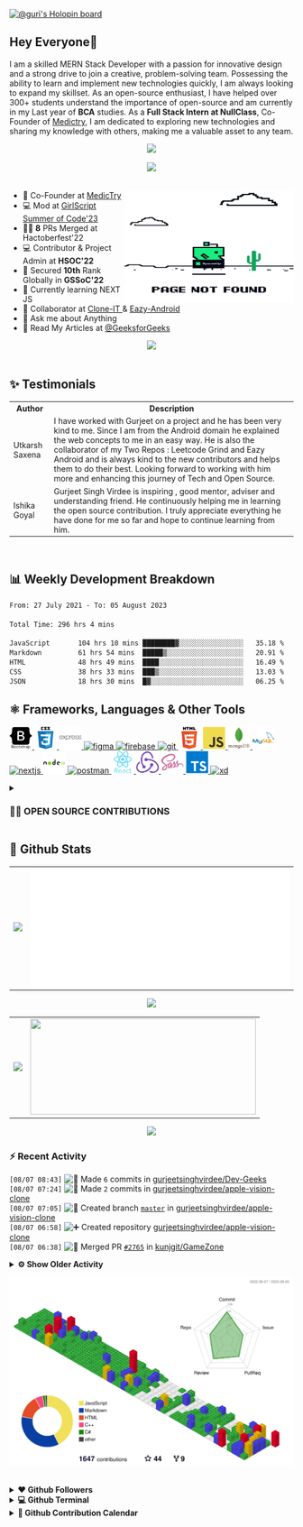 [![@guri's Holopin board](https://holopin.io/api/user/board?user=guri)](https://holopin.io/@guri)

<!----------------------------------------------------------------ABOUT ME ----------------------------------------------------->

## Hey Everyone👋

I am a skilled MERN Stack Developer with a passion for innovative design and a strong drive to join a creative, problem-solving team. Possessing the ability to learn and implement new technologies quickly, I am always looking to expand my skillset. As an open-source enthusiast, I have helped over 300+ students understand the importance of open-source and am currently in my Last year of **BCA** studies. 
As a **Full Stack Intern at NullClass**, Co-Founder of [Medictry](https://www.linkedin.com/company/89489745), I am dedicated to exploring new technologies and sharing my knowledge with others, making me a valuable asset to any team.

<p align="center">
    <a href = "mailto: gurjeetsinghvirdee@gmail.com" target="_blank"><img src="https://img.shields.io/badge/gurjeetsinghvirdee@gmail.com-D74E43?style=for-the-badge&logo=gmail&logoColor=white"></a>
 </p>
 
<div align="center">
    <img src="https://api.visitorbadge.io/api/visitors?path=https%3A%2F%2Fgithub.com%2Fgurjeetsinghvirdee%2Fgurjeetsinghvirdee&label=VISITORS&labelColor=%23d9e3f0&countColor=%232ccce4"  width="150" />
</div>

<img src="https://www.animatedimages.org/data/media/562/animated-line-image-0111.gif" width="1000" height="2" />

<div>

<img align="right" height="200" width="300" src="https://raw.githubusercontent.com/gurjeetsinghvirdee/gurjeetsinghvirdee/main/giphy.webp" />
       <ul align="left">
            <li> 🏢 Co-Founder at <a href="https://www.linkedin.com/company/medictry/">MedicTry</a>
            <li> 💻 Mod at <a href="https://gssoc.girlscript.tech/"> GirlScript Summer of Code'23 </a></li>
            <li> 🧑‍💻 <strong>8</strong> PRs Merged at Hactoberfest'22 </li>
            <li> 💻 Contributor & Project Admin at <strong>HSOC'22</strong> </li>
            <li> 🎉 Secured <strong>10th</strong> Rank Globally in <strong>GSSoC'22</strong> </li>
            <li> 🏫 Currently learning NEXT JS </li>
            <li> 🤝 Collaborator at <a href="https://github.com/Rayman-Sodhi/Clone-IT"> Clone-IT </a> & <a href="https://github.com/utkarsh006/Eazy-Android"> Eazy-Android </a>
            </li>
            <li> 💬 Ask me about Anything </li>
            <li> 📕 Read My Articles at 
                <a href="https://auth.geeksforgeeks.org/user/gurjeetsinghvirdee/articles" target="_blank">@GeeksforGeeks</a>
            </li>
       </ul>  
</div>

<!--------------------------- Lanyard Profile--------------------------------->

<div align="center">        
    <a href="https://discord.com/users/916597112882495510"><img src="https://lanyard.cnrad.dev/api/916597112882495510" /></a>
</div>

<img src="https://www.animatedimages.org/data/media/562/animated-line-image-0111.gif" width="1000" height="2" />        
<!------------------------------------------TESTIMONIALS----------------------------------------------->
        
## ✨ Testimonials
        
<table>
  <tr>
    <th>Author</th>
    <th>Description</th>
  </tr>
  <tr>
    <td>Utkarsh Saxena</td>
    <td>I have worked with Gurjeet on a project and he has been very kind to me. Since I am from the Android domain he explained the web concepts to me in an easy way. He is also the collaborator of my Two Repos : Leetcode Grind and Eazy Android and is always kind to the new contributors and helps them to do their best. Looking forward to working with him more and enhancing this journey of Tech and Open Source.</td>
  </tr>
  <tr>
      <td>Ishika Goyal</td>
      <td>Gurjeet Singh Virdee is inspiring , good mentor, adviser and understanding friend. He continuously helping me in learning the open source contribution. I     truly appreciate everything he have done for me so far and hope to continue learning from him.</td>
  </tr>
</table>

<img src="https://www.animatedimages.org/data/media/562/animated-line-image-0111.gif" width="1000" height="2" />

<!-------------------------------------------------WAKA TIME---------------------------------------------------->

## 📊 Weekly Development Breakdown
  
<!--START_SECTION:waka-->

```txt
From: 27 July 2021 - To: 05 August 2023

Total Time: 296 hrs 4 mins

JavaScript       104 hrs 10 mins ████████▓░░░░░░░░░░░░░░░░   35.18 %
Markdown         61 hrs 54 mins  █████▒░░░░░░░░░░░░░░░░░░░   20.91 %
HTML             48 hrs 49 mins  ████░░░░░░░░░░░░░░░░░░░░░   16.49 %
CSS              38 hrs 33 mins  ███▒░░░░░░░░░░░░░░░░░░░░░   13.03 %
JSON             18 hrs 30 mins  █▓░░░░░░░░░░░░░░░░░░░░░░░   06.25 %
```

<!--END_SECTION:waka--> 

<!---------------------------------Frameworks, Languages & Other Tools ------------------------------------->        
        
## ⚛️ Frameworks, Languages & Other Tools        
 
<p align="left"> 
    <a href="https://getbootstrap.com" target="_blank" rel="noreferrer"> <img src="https://raw.githubusercontent.com/devicons/devicon/master/icons/bootstrap/bootstrap-plain-wordmark.svg" alt="bootstrap" width="40" height="40"/> 
    </a> 
    <a href="https://www.w3schools.com/css/" target="_blank" rel="noreferrer"> <img src="https://raw.githubusercontent.com/devicons/devicon/master/icons/css3/css3-original-wordmark.svg" alt="css3" width="40" height="40"/> 
    </a> 
    <a href="https://expressjs.com" target="_blank" rel="noreferrer"> <img src="https://raw.githubusercontent.com/devicons/devicon/master/icons/express/express-original-wordmark.svg" alt="express" width="40" height="40"/> 
    </a> 
    <a href="https://www.figma.com/" target="_blank" rel="noreferrer"> <img src="https://www.vectorlogo.zone/logos/figma/figma-icon.svg" alt="figma" width="40" height="40"/> 
    </a> <a href="https://firebase.google.com/" target="_blank" rel="noreferrer"> <img src="https://www.vectorlogo.zone/logos/firebase/firebase-icon.svg" alt="firebase" width="40" height="40"/> 
    </a> 
    <a href="https://git-scm.com/" target="_blank" rel="noreferrer"> <img src="https://www.vectorlogo.zone/logos/git-scm/git-scm-icon.svg" alt="git" width="40" height="40"/> 
    </a> 
    <a href="https://www.w3.org/html/" target="_blank" rel="noreferrer"> <img src="https://raw.githubusercontent.com/devicons/devicon/master/icons/html5/html5-original-wordmark.svg" alt="html5" width="40" height="40"/> 
    </a> 
    <a href="https://developer.mozilla.org/en-US/docs/Web/JavaScript" target="_blank" rel="noreferrer"> <img src="https://raw.githubusercontent.com/devicons/devicon/master/icons/javascript/javascript-original.svg" alt="javascript" width="40" height="40"/> 
    </a> 
    <a href="https://www.mongodb.com/" target="_blank" rel="noreferrer"> <img src="https://raw.githubusercontent.com/devicons/devicon/master/icons/mongodb/mongodb-original-wordmark.svg" alt="mongodb" width="40" height="40"/> 
    </a> 
    <a href="https://www.mysql.com/" target="_blank" rel="noreferrer"> <img src="https://raw.githubusercontent.com/devicons/devicon/master/icons/mysql/mysql-original-wordmark.svg" alt="mysql" width="40" height="40"/> 
    </a> 
    <a href="https://nextjs.org/" target="_blank" rel="noreferrer"> <img src="https://cdn.worldvectorlogo.com/logos/nextjs-2.svg" alt="nextjs" width="40" height="40"/> 
    </a> 
    <a href="https://nodejs.org" target="_blank" rel="noreferrer"> <img src="https://raw.githubusercontent.com/devicons/devicon/master/icons/nodejs/nodejs-original-wordmark.svg" alt="nodejs" width="40" height="40"/> 
    </a> 
    <a href="https://postman.com" target="_blank" rel="noreferrer"> <img src="https://www.vectorlogo.zone/logos/getpostman/getpostman-icon.svg" alt="postman" width="40" height="40"/> 
    </a> 
    <a href="https://reactjs.org/" target="_blank" rel="noreferrer"> <img src="https://raw.githubusercontent.com/devicons/devicon/master/icons/react/react-original-wordmark.svg" alt="react" width="40" height="40"/> 
    </a> 
    <a href="https://redux.js.org" target="_blank" rel="noreferrer"> <img src="https://raw.githubusercontent.com/devicons/devicon/master/icons/redux/redux-original.svg" alt="redux" width="40" height="40"/> 
    </a> 
    <a href="https://sass-lang.com" target="_blank" rel="noreferrer"> <img src="https://raw.githubusercontent.com/devicons/devicon/master/icons/sass/sass-original.svg" alt="sass" width="40" height="40"/> 
    </a> 
    <a href="https://www.typescriptlang.org/" target="_blank" rel="noreferrer"> <img src="https://raw.githubusercontent.com/devicons/devicon/master/icons/typescript/typescript-original.svg" alt="typescript" width="40" height="40"/> 
    </a> 
    <a href="https://www.adobe.com/products/xd.html" target="_blank" rel="noreferrer"> <img src="https://cdn.worldvectorlogo.com/logos/adobe-xd.svg" alt="xd" width="40" height="40"/> 
    </a> 
</p>

<!---------------------- OPEN SOURCE CONTRIBUTIONS ---------------------->
        
<details>
    <summary><h3> 👨‍💻 OPEN SOURCE CONTRIBUTIONS</h3></summary>  
    
|S.No.|Open Source Program |Duration| Contribution |Role|Rewards|
|---------|--------|-------|-------|----|-----|    
| 1. | GirlScript Summer Of Code 2022 | 1st Mar - 31st May 2022 | [Click Here](https://docs.google.com/document/d/15t_iThcyiNgIuAUmTJ9Utjy1ccxwTGZXy_0n8VYsHLE/edit?usp=sharing) | Contributor | [Link](https://drive.google.com/drive/folders/1gYYFepBLm09uATAZ9_Nh34opop_0nfCi?usp=sharing) |    
| 2. | GirlScript Summer Of Code 2022 | 1st Mar - 31st May 2022 | [Bundli-Frontend](https://github.com/Ayush7614/Bundli-Frontend) & [WebDev-ProjectKart](https://github.com/khushi-purwar/WebDev-ProjectKart) | Mentor | [Link](https://drive.google.com/drive/folders/1d0gDnPh8gR8qU61g-fWLEhahhshR8PXh?usp=sharing) |
| 3. | GirlScript Summer Of Code 2022 | 1st Mar - 31st July 2022 | Discord Moderator, Managing participants <br> activity through out the program. | Technical Team | T-Shirt [Link](https://drive.google.com/drive/folders/1B2jDXyXA-L-XXypvaNzrpXRTVY7GW-04?usp=sharing) |
| 4. | Hack Club RAIT | 1st July - 30st September 2022 | [Click Here](https://docs.google.com/document/d/1_ZutQmDbGkuFsbypF2oX_jbmFMf7OV-X4kr8xVs5J0w) | Contributor | [Link](https://drive.google.com/file/d/1Km6kXQU3NWr8OkWnaHB7-vLfEjhffplE/view?usp=sharing) |
| 5. | Hacktoberfest | 1st October - 31st October 2022 | [Click Here](https://docs.google.com/document/d/1mv27yGR7-SsIDOinqsYDnFutXHG49awhzvZYaEna3rM) | Contributor | T-Shirt & Stickers | 
| 6. | HyperEdge WOB'23 | 1st Feb - 1st May | Discord Moderator, Managing Leaderboard | Managing Team | - |
| 7. | GirlScript Summer Of Code 2023 | 6th May - 03 July | Jarvis - Decentralised Expense Tracker, GameZone | Mentor | - |
| 8. | GirlScript Summer Of Code 2023 | 29 May  - Present | Managing the activity of PA, Mentors & Contributors throughout the program | Discord Mod | - |
    
</details>

<!------------------------------------------------------------ GITHUB STATS ------------------------------------------------------------------------>
        
## 💫 Github Stats

<table>    
<tr>
  <td align="center">
    <img width="400" src="https://github-readme-streak-stats.herokuapp.com/?user=gurjeetsinghvirdee&theme=shades-of-purple&hide_border=true&border_radius=0&date_format=j%20M%5B%20Y%5D" />
  </td>
  <td align="center">
    <img src="https://github.com/gurjeetsinghvirdee/gurjeetsinghvirdee/blob/main/metrics.plugin.isocalendar.svg" />
  </td>
</tr>
</table>

<div align="center">
    <img width="600" src="https://github-profile-trophy.vercel.app/?username=gurjeetsinghvirdee&theme=shades-of-purple&column=5" /> 
</div>

<table>    
<tr>
  <td align="center">
    <img width="400" src="https://github-readme-stats.vercel.app/api?username=gurjeetsinghvirdee&show_icons=true&theme=shades-of-purple&include_all_commits=true" />
  </td>
  <td align="center">
    <img height="170" width="400" src="https://github-readme-stats.vercel.app/api/top-langs/?username=gurjeetsinghvirdee&layout=compact&theme=shades-of-purple&langs_count=15" /> 
  </td>
</tr>
</table>

<div align="center">
  <img src="https://github-readme-activity-graph.vercel.app/graph?username=gurjeetsinghvirdee&theme=synthwave-84&true&hide_border=true" />
</div>
        
### ⚡ Recent Activity     
        
<!--START_SECTION:activity-->  
`[08/07 08:43]` <img alt="📝" src="https://github.com/cheesits456/github-activity-readme/raw/master/icons/commit.png" align="top" height="18"> Made `6` commits in [gurjeetsinghvirdee/Dev-Geeks](https://github.com/gurjeetsinghvirdee/Dev-Geeks)  
`[08/07 07:24]` <img alt="📝" src="https://github.com/cheesits456/github-activity-readme/raw/master/icons/commit.png" align="top" height="18"> Made `2` commits in [gurjeetsinghvirdee/apple-vision-clone](https://github.com/gurjeetsinghvirdee/apple-vision-clone)  
`[08/07 07:05]` <img alt="📂" src="https://github.com/cheesits456/github-activity-readme/raw/master/icons/create-branch.png" align="top" height="18"> Created branch [`master`](https://github.com/gurjeetsinghvirdee/apple-vision-clone/tree/master) in [gurjeetsinghvirdee/apple-vision-clone](https://github.com/gurjeetsinghvirdee/apple-vision-clone)  
`[08/07 06:58]` <img alt="➕" src="https://github.com/cheesits456/github-activity-readme/raw/master/icons/create-repo.png" align="top" height="18"> Created repository [gurjeetsinghvirdee/apple-vision-clone](https://github.com/gurjeetsinghvirdee/apple-vision-clone)  
`[08/07 06:38]` <img alt="🎉" src="https://github.com/cheesits456/github-activity-readme/raw/master/icons/merge.png" align="top" height="18"> Merged PR [`#2765`](https://github.com//kunjgit/GameZone/pull/2765 '[ new game ] : Smashingblocks') in [kunjgit/GameZone](https://github.com/kunjgit/GameZone)  

<details><summary><b> ⚙️ Show Older Activity</b></summary>

`[08/07 06:38]` <img alt="❗️" src="https://github.com/cheesits456/github-activity-readme/raw/master/icons/issue.png" align="top" height="18"> Closed issue [`#2763`](https://github.com//kunjgit/GameZone/issues/2763 '[New game]: Block smashing game ') in [kunjgit/GameZone](https://github.com/kunjgit/GameZone)  
`[08/07 06:38]` <img alt="📝" src="https://github.com/cheesits456/github-activity-readme/raw/master/icons/commit.png" align="top" height="18"> Made `6` commits in [kunjgit/GameZone](https://github.com/kunjgit/GameZone)  
`[08/07 06:38]` <img alt="🔍" src="https://github.com/cheesits456/github-activity-readme/raw/master/icons/review.png" align="top" height="18"> Reviewed [`#2765`](https://github.com//kunjgit/GameZone/pull/2765 '[ new game ] : Smashingblocks') in [kunjgit/GameZone](https://github.com/kunjgit/GameZone)  
`[08/07 06:11]` <img alt="🗣" src="https://github.com/cheesits456/github-activity-readme/raw/master/icons/comment.png" align="top" height="18"> Commented on [`#4968`](https://github.com//pranjay-poddar/Dev-Geeks/issues/4968 'Removed the Floating Heart Project ') in [pranjay-poddar/Dev-Geeks](https://github.com/pranjay-poddar/Dev-Geeks)  
`[08/07 06:10]` <img alt="✅" src="https://github.com/cheesits456/github-activity-readme/raw/master/icons/pr-open.png" align="top" height="18"> Opened PR [`#4968`](https://github.com//pranjay-poddar/Dev-Geeks/pull/4968 'Removed the Floating Heart Project ') in [pranjay-poddar/Dev-Geeks](https://github.com/pranjay-poddar/Dev-Geeks)  
`[08/07 06:08]` <img alt="📝" src="https://github.com/cheesits456/github-activity-readme/raw/master/icons/commit.png" align="top" height="18"> Made `1711` commits in [gurjeetsinghvirdee/Dev-Geeks](https://github.com/gurjeetsinghvirdee/Dev-Geeks)  
`[08/06 17:29]` <img alt="🗣" src="https://github.com/cheesits456/github-activity-readme/raw/master/icons/comment.png" align="top" height="18"> Commented on [`#2784`](https://github.com//kunjgit/GameZone/issues/2784 'added chopsticks') in [kunjgit/GameZone](https://github.com/kunjgit/GameZone)  
`[08/06 17:26]` <img alt="📝" src="https://github.com/cheesits456/github-activity-readme/raw/master/icons/commit.png" align="top" height="18"> Made `6` commits in [kunjgit/GameZone](https://github.com/kunjgit/GameZone)  
`[08/06 17:26]` <img alt="❗️" src="https://github.com/cheesits456/github-activity-readme/raw/master/icons/issue.png" align="top" height="18"> Closed issue [`#2697`](https://github.com//kunjgit/GameZone/issues/2697 '[New game]: Chopsticks') in [kunjgit/GameZone](https://github.com/kunjgit/GameZone)  
`[08/06 17:26]` <img alt="🎉" src="https://github.com/cheesits456/github-activity-readme/raw/master/icons/merge.png" align="top" height="18"> Merged PR [`#2784`](https://github.com//kunjgit/GameZone/pull/2784 'added chopsticks') in [kunjgit/GameZone](https://github.com/kunjgit/GameZone)  
`[08/06 17:25]` <img alt="🔍" src="https://github.com/cheesits456/github-activity-readme/raw/master/icons/review.png" align="top" height="18"> Reviewed [`#2784`](https://github.com//kunjgit/GameZone/pull/2784 'added chopsticks') in [kunjgit/GameZone](https://github.com/kunjgit/GameZone)  
`[08/06 17:24]` <img alt="📝" src="https://github.com/cheesits456/github-activity-readme/raw/master/icons/commit.png" align="top" height="18"> Made `6` commits in [DyuthiVivek/GameZone](https://github.com/DyuthiVivek/GameZone)  
`[08/06 17:22]` <img alt="❗️" src="https://github.com/cheesits456/github-activity-readme/raw/master/icons/issue.png" align="top" height="18"> Closed issue [`#2767`](https://github.com//kunjgit/GameZone/issues/2767 '[New game]: Anime Clicker') in [kunjgit/GameZone](https://github.com/kunjgit/GameZone)  
`[08/06 17:22]` <img alt="📝" src="https://github.com/cheesits456/github-activity-readme/raw/master/icons/commit.png" align="top" height="18"> Made `5` commits in [kunjgit/GameZone](https://github.com/kunjgit/GameZone)  
`[08/06 17:22]` <img alt="🎉" src="https://github.com/cheesits456/github-activity-readme/raw/master/icons/merge.png" align="top" height="18"> Merged PR [`#2768`](https://github.com//kunjgit/GameZone/pull/2768 'Added Anime Clicker ') in [kunjgit/GameZone](https://github.com/kunjgit/GameZone)  
`[08/06 17:22]` <img alt="🔍" src="https://github.com/cheesits456/github-activity-readme/raw/master/icons/review.png" align="top" height="18"> Reviewed [`#2768`](https://github.com//kunjgit/GameZone/pull/2768 'Added Anime Clicker ') in [kunjgit/GameZone](https://github.com/kunjgit/GameZone)  
`[08/06 17:20]` <img alt="❌" src="https://github.com/cheesits456/github-activity-readme/raw/master/icons/pr-close.png" align="top" height="18"> Closed PR [`#2`](https://github.com//gurjeetsinghvirdee/gssoc-website-new/pull/2 '[ImgBot] Optimize images') in [gurjeetsinghvirdee/gssoc-website-new](https://github.com/gurjeetsinghvirdee/gssoc-website-new)  
`[08/06 17:15]` <img alt="📝" src="https://github.com/cheesits456/github-activity-readme/raw/master/icons/commit.png" align="top" height="18"> Made `4` commits in [kunjgit/GameZone](https://github.com/kunjgit/GameZone)  
`[08/06 17:15]` <img alt="❗️" src="https://github.com/cheesits456/github-activity-readme/raw/master/icons/issue.png" align="top" height="18"> Closed issue [`#2770`](https://github.com//kunjgit/GameZone/issues/2770 '[New game]: Reaction – A Response Game') in [kunjgit/GameZone](https://github.com/kunjgit/GameZone)  
`[08/06 17:15]` <img alt="🎉" src="https://github.com/cheesits456/github-activity-readme/raw/master/icons/merge.png" align="top" height="18"> Merged PR [`#2781`](https://github.com//kunjgit/GameZone/pull/2781 'Added new game') in [kunjgit/GameZone](https://github.com/kunjgit/GameZone)  
`[08/06 17:14]` <img alt="🔍" src="https://github.com/cheesits456/github-activity-readme/raw/master/icons/review.png" align="top" height="18"> Reviewed [`#2781`](https://github.com//kunjgit/GameZone/pull/2781 'Added new game') in [kunjgit/GameZone](https://github.com/kunjgit/GameZone)  
`[08/06 17:14]` <img alt="📝" src="https://github.com/cheesits456/github-activity-readme/raw/master/icons/commit.png" align="top" height="18"> Made `24` commits in [Deepanshu0703/GameZone](https://github.com/Deepanshu0703/GameZone)  
`[08/06 17:10]` <img alt="❗️" src="https://github.com/cheesits456/github-activity-readme/raw/master/icons/issue.png" align="top" height="18"> Closed issue [`#2758`](https://github.com//kunjgit/GameZone/issues/2758 '[New game]: Truth and Dare game') in [kunjgit/GameZone](https://github.com/kunjgit/GameZone)  
`[08/06 17:10]` <img alt="📝" src="https://github.com/cheesits456/github-activity-readme/raw/master/icons/commit.png" align="top" height="18"> Made `3` commits in [kunjgit/GameZone](https://github.com/kunjgit/GameZone)  
`[08/06 17:10]` <img alt="🎉" src="https://github.com/cheesits456/github-activity-readme/raw/master/icons/merge.png" align="top" height="18"> Merged PR [`#2780`](https://github.com//kunjgit/GameZone/pull/2780 'Truth and Dare') in [kunjgit/GameZone](https://github.com/kunjgit/GameZone)  
`[08/06 17:10]` <img alt="📝" src="https://github.com/cheesits456/github-activity-readme/raw/master/icons/commit.png" align="top" height="18"> Made `21` commits in [whiteknight16/GameZone](https://github.com/whiteknight16/GameZone)  
`[08/06 17:09]` <img alt="🔍" src="https://github.com/cheesits456/github-activity-readme/raw/master/icons/review.png" align="top" height="18"> Reviewed [`#2780`](https://github.com//kunjgit/GameZone/pull/2780 'Truth and Dare') in [kunjgit/GameZone](https://github.com/kunjgit/GameZone)  
`[08/06 17:09]` <img alt="❗️" src="https://github.com/cheesits456/github-activity-readme/raw/master/icons/issue.png" align="top" height="18"> Closed issue [`#2771`](https://github.com//kunjgit/GameZone/issues/2771 '[Bug]: ⚠Some Game related Files & Folders doesn\'t have Proper DOCTYPE, META Tags and alt Text to Image Elements') in [kunjgit/GameZone](https://github.com/kunjgit/GameZone)  
`[08/06 17:09]` <img alt="📝" src="https://github.com/cheesits456/github-activity-readme/raw/master/icons/commit.png" align="top" height="18"> Made `2` commits in [kunjgit/GameZone](https://github.com/kunjgit/GameZone)  
`[08/06 17:09]` <img alt="🎉" src="https://github.com/cheesits456/github-activity-readme/raw/master/icons/merge.png" align="top" height="18"> Merged PR [`#2775`](https://github.com//kunjgit/GameZone/pull/2775 'fix: Updated alt and Meta Tags in Some Files') in [kunjgit/GameZone](https://github.com/kunjgit/GameZone)  
`[08/06 17:08]` <img alt="🔍" src="https://github.com/cheesits456/github-activity-readme/raw/master/icons/review.png" align="top" height="18"> Reviewed [`#2775`](https://github.com//kunjgit/GameZone/pull/2775 'fix: Updated alt and Meta Tags in Some Files') in [kunjgit/GameZone](https://github.com/kunjgit/GameZone)  
`[08/06 17:06]` <img alt="📝" src="https://github.com/cheesits456/github-activity-readme/raw/master/icons/commit.png" align="top" height="18"> Made `4` commits in [kunjgit/GameZone](https://github.com/kunjgit/GameZone)  
`[08/06 17:06]` <img alt="❗️" src="https://github.com/cheesits456/github-activity-readme/raw/master/icons/issue.png" align="top" height="18"> Closed issue [`#2772`](https://github.com//kunjgit/GameZone/issues/2772 '[Enhancement]: Stick Dark Theme Switch To The Top Left & Add Hover Effect To Contributors') in [kunjgit/GameZone](https://github.com/kunjgit/GameZone)  
`[08/06 17:06]` <img alt="🎉" src="https://github.com/cheesits456/github-activity-readme/raw/master/icons/merge.png" align="top" height="18"> Merged PR [`#2774`](https://github.com//kunjgit/GameZone/pull/2774 'Stuck Dark Theme Switch To The Top Left & Added Hover Effect To Contributor Cards') in [kunjgit/GameZone](https://github.com/kunjgit/GameZone)  
`[08/06 17:06]` <img alt="🔍" src="https://github.com/cheesits456/github-activity-readme/raw/master/icons/review.png" align="top" height="18"> Reviewed [`#2774`](https://github.com//kunjgit/GameZone/pull/2774 'Stuck Dark Theme Switch To The Top Left & Added Hover Effect To Contributor Cards') in [kunjgit/GameZone](https://github.com/kunjgit/GameZone)  
`[08/06 17:05]` <img alt="🔍" src="https://github.com/cheesits456/github-activity-readme/raw/master/icons/review.png" align="top" height="18"> Reviewed [`#2768`](https://github.com//kunjgit/GameZone/pull/2768 'Added Anime Clicker ') in [kunjgit/GameZone](https://github.com/kunjgit/GameZone)  
`[08/06 17:02]` <img alt="🔍" src="https://github.com/cheesits456/github-activity-readme/raw/master/icons/review.png" align="top" height="18"> Reviewed [`#2765`](https://github.com//kunjgit/GameZone/pull/2765 '[ new game ] : Smashingblocks') in [kunjgit/GameZone](https://github.com/kunjgit/GameZone)  
`[08/06 16:55]` <img alt="❗️" src="https://github.com/cheesits456/github-activity-readme/raw/master/icons/issue.png" align="top" height="18"> Closed issue [`#2755`](https://github.com//kunjgit/GameZone/issues/2755 '[Bug]: Correcting name convention of many games in the Repo and also updating the README.md [gssoc23]') in [kunjgit/GameZone](https://github.com/kunjgit/GameZone)  
`[08/06 16:55]` <img alt="📝" src="https://github.com/cheesits456/github-activity-readme/raw/master/icons/commit.png" align="top" height="18"> Made `2` commits in [kunjgit/GameZone](https://github.com/kunjgit/GameZone)  
`[08/06 16:55]` <img alt="🎉" src="https://github.com/cheesits456/github-activity-readme/raw/master/icons/merge.png" align="top" height="18"> Merged PR [`#2756`](https://github.com//kunjgit/GameZone/pull/2756 '[Bug]: Correcting name convention of many games in the Repo and also updating the README.md [gssoc23]') in [kunjgit/GameZone](https://github.com/kunjgit/GameZone)  
`[08/06 16:55]` <img alt="❗️" src="https://github.com/cheesits456/github-activity-readme/raw/master/icons/issue.png" align="top" height="18"> Closed issue [`#2757`](https://github.com//kunjgit/GameZone/issues/2757 '[New game]: Flappy bubble_sofa game') in [kunjgit/GameZone](https://github.com/kunjgit/GameZone)  
`[08/06 16:55]` <img alt="📝" src="https://github.com/cheesits456/github-activity-readme/raw/master/icons/commit.png" align="top" height="18"> Made `5` commits in [kunjgit/GameZone](https://github.com/kunjgit/GameZone)  
`[08/06 16:55]` <img alt="🎉" src="https://github.com/cheesits456/github-activity-readme/raw/master/icons/merge.png" align="top" height="18"> Merged PR [`#2760`](https://github.com//kunjgit/GameZone/pull/2760 'Added Flappy bubble_sofa game #2757') in [kunjgit/GameZone](https://github.com/kunjgit/GameZone)  
`[08/06 16:54]` <img alt="❗️" src="https://github.com/cheesits456/github-activity-readme/raw/master/icons/issue.png" align="top" height="18"> Closed issue [`#2753`](https://github.com//kunjgit/GameZone/issues/2753 '[New game]: Swap Riddle Game') in [kunjgit/GameZone](https://github.com/kunjgit/GameZone)  
`[08/06 16:54]` <img alt="📝" src="https://github.com/cheesits456/github-activity-readme/raw/master/icons/commit.png" align="top" height="18"> Made `4` commits in [kunjgit/GameZone](https://github.com/kunjgit/GameZone)  
`[08/06 16:54]` <img alt="🎉" src="https://github.com/cheesits456/github-activity-readme/raw/master/icons/merge.png" align="top" height="18"> Merged PR [`#2754`](https://github.com//kunjgit/GameZone/pull/2754 '[GSSoC\'23] Swap Game Completed') in [kunjgit/GameZone](https://github.com/kunjgit/GameZone)  
`[08/06 16:53]` <img alt="❗️" src="https://github.com/cheesits456/github-activity-readme/raw/master/icons/issue.png" align="top" height="18"> Closed issue [`#2748`](https://github.com//kunjgit/GameZone/issues/2748 '[New game]: Continuously Rotating Elements') in [kunjgit/GameZone](https://github.com/kunjgit/GameZone)  
`[08/06 16:53]` <img alt="📝" src="https://github.com/cheesits456/github-activity-readme/raw/master/icons/commit.png" align="top" height="18"> Made `3` commits in [kunjgit/GameZone](https://github.com/kunjgit/GameZone)  
`[08/06 16:53]` <img alt="🎉" src="https://github.com/cheesits456/github-activity-readme/raw/master/icons/merge.png" align="top" height="18"> Merged PR [`#2749`](https://github.com//kunjgit/GameZone/pull/2749 'Added a new game - Rotating Elements') in [kunjgit/GameZone](https://github.com/kunjgit/GameZone)  
`[08/06 16:53]` <img alt="🔍" src="https://github.com/cheesits456/github-activity-readme/raw/master/icons/review.png" align="top" height="18"> Reviewed [`#2760`](https://github.com//kunjgit/GameZone/pull/2760 'Added Flappy bubble_sofa game #2757') in [kunjgit/GameZone](https://github.com/kunjgit/GameZone)  
`[08/06 16:48]` <img alt="📝" src="https://github.com/cheesits456/github-activity-readme/raw/master/icons/commit.png" align="top" height="18"> Made `30` commits in [Avdhesh-Varshney/GameZone](https://github.com/Avdhesh-Varshney/GameZone)  
`[08/06 16:47]` <img alt="🔍" src="https://github.com/cheesits456/github-activity-readme/raw/master/icons/review.png" align="top" height="18"> Reviewed [`#2754`](https://github.com//kunjgit/GameZone/pull/2754 '[GSSoC\'23] Swap Game Completed') in [kunjgit/GameZone](https://github.com/kunjgit/GameZone)  
`[08/06 16:44]` <img alt="❌" src="https://github.com/cheesits456/github-activity-readme/raw/master/icons/pr-close.png" align="top" height="18"> Closed PR [`#2752`](https://github.com//kunjgit/GameZone/pull/2752 'Update README.md') in [kunjgit/GameZone](https://github.com/kunjgit/GameZone)  
`[08/06 16:44]` <img alt="🔍" src="https://github.com/cheesits456/github-activity-readme/raw/master/icons/review.png" align="top" height="18"> Reviewed [`#2752`](https://github.com//kunjgit/GameZone/pull/2752 'Update README.md') in [kunjgit/GameZone](https://github.com/kunjgit/GameZone)  
`[08/06 16:42]` <img alt="🔍" src="https://github.com/cheesits456/github-activity-readme/raw/master/icons/review.png" align="top" height="18"> Reviewed [`#2750`](https://github.com//kunjgit/GameZone/pull/2750 'New game Claw Crane added') in [kunjgit/GameZone](https://github.com/kunjgit/GameZone)  
`[08/06 16:41]` <img alt="🔍" src="https://github.com/cheesits456/github-activity-readme/raw/master/icons/review.png" align="top" height="18"> Reviewed [`#2750`](https://github.com//kunjgit/GameZone/pull/2750 'New game Claw Crane added') in [kunjgit/GameZone](https://github.com/kunjgit/GameZone)  
`[08/06 16:40]` <img alt="🔍" src="https://github.com/cheesits456/github-activity-readme/raw/master/icons/review.png" align="top" height="18"> Reviewed [`#2749`](https://github.com//kunjgit/GameZone/pull/2749 'Added a new game - Rotating Elements') in [kunjgit/GameZone](https://github.com/kunjgit/GameZone)  
`[08/06 16:35]` <img alt="🔍" src="https://github.com/cheesits456/github-activity-readme/raw/master/icons/review.png" align="top" height="18"> Reviewed [`#2756`](https://github.com//kunjgit/GameZone/pull/2756 '[Bug]: Correcting name convention of many games in the Repo and also updating the README.md [gssoc23]') in [kunjgit/GameZone](https://github.com/kunjgit/GameZone)  
`[08/05 18:31]` <img alt="📝" src="https://github.com/cheesits456/github-activity-readme/raw/master/icons/commit.png" align="top" height="18"> Made `2` commits in [girlscript/gssoc22-leaderboard-backend](https://github.com/girlscript/gssoc22-leaderboard-backend)  
`[08/05 14:25]` <img alt="❗️" src="https://github.com/cheesits456/github-activity-readme/raw/master/icons/issue.png" align="top" height="18"> Closed issue [`#2762`](https://github.com//kunjgit/GameZone/issues/2762 '[Bug]: I want make some changes to the footer section as I feel it does not go with theme. ') in [kunjgit/GameZone](https://github.com/kunjgit/GameZone)  
`[08/05 14:25]` <img alt="📝" src="https://github.com/cheesits456/github-activity-readme/raw/master/icons/commit.png" align="top" height="18"> Made `3` commits in [kunjgit/GameZone](https://github.com/kunjgit/GameZone)  
`[08/05 14:25]` <img alt="🎉" src="https://github.com/cheesits456/github-activity-readme/raw/master/icons/merge.png" align="top" height="18"> Merged PR [`#2764`](https://github.com//kunjgit/GameZone/pull/2764 'Added some functionality to footer section') in [kunjgit/GameZone](https://github.com/kunjgit/GameZone)  
`[08/05 14:24]` <img alt="🔍" src="https://github.com/cheesits456/github-activity-readme/raw/master/icons/review.png" align="top" height="18"> Reviewed [`#2764`](https://github.com//kunjgit/GameZone/pull/2764 'Added some functionality to footer section') in [kunjgit/GameZone](https://github.com/kunjgit/GameZone)  
`[08/05 14:23]` <img alt="📝" src="https://github.com/cheesits456/github-activity-readme/raw/master/icons/commit.png" align="top" height="18"> Made `21` commits in [kunjgit/GameZone](https://github.com/kunjgit/GameZone)  
`[08/05 14:23]` <img alt="❗️" src="https://github.com/cheesits456/github-activity-readme/raw/master/icons/issue.png" align="top" height="18"> Closed issue [`#2581`](https://github.com//kunjgit/GameZone/issues/2581 '[New game]: 3D Car Racing Game') in [kunjgit/GameZone](https://github.com/kunjgit/GameZone)  
`[08/05 14:23]` <img alt="🎉" src="https://github.com/cheesits456/github-activity-readme/raw/master/icons/merge.png" align="top" height="18"> Merged PR [`#2613`](https://github.com//kunjgit/GameZone/pull/2613 'Added 3D Car Racing Game Project') in [kunjgit/GameZone](https://github.com/kunjgit/GameZone)  
`[08/05 14:22]` <img alt="🔍" src="https://github.com/cheesits456/github-activity-readme/raw/master/icons/review.png" align="top" height="18"> Reviewed [`#2613`](https://github.com//kunjgit/GameZone/pull/2613 'Added 3D Car Racing Game Project') in [kunjgit/GameZone](https://github.com/kunjgit/GameZone)  
`[08/04 15:58]` <img alt="📝" src="https://github.com/cheesits456/github-activity-readme/raw/master/icons/commit.png" align="top" height="18"> Made `5` commits in [kunjgit/GameZone](https://github.com/kunjgit/GameZone)  
`[08/04 15:58]` <img alt="❗️" src="https://github.com/cheesits456/github-activity-readme/raw/master/icons/issue.png" align="top" height="18"> Closed issue [`#2743`](https://github.com//kunjgit/GameZone/issues/2743 '[New game]: Memorization cards') in [kunjgit/GameZone](https://github.com/kunjgit/GameZone)  
`[08/04 15:58]` <img alt="🎉" src="https://github.com/cheesits456/github-activity-readme/raw/master/icons/merge.png" align="top" height="18"> Merged PR [`#2744`](https://github.com//kunjgit/GameZone/pull/2744 '[GSSoC\'23] : Memorization cards') in [kunjgit/GameZone](https://github.com/kunjgit/GameZone)  
`[08/04 15:58]` <img alt="🔍" src="https://github.com/cheesits456/github-activity-readme/raw/master/icons/review.png" align="top" height="18"> Reviewed [`#2744`](https://github.com//kunjgit/GameZone/pull/2744 '[GSSoC\'23] : Memorization cards') in [kunjgit/GameZone](https://github.com/kunjgit/GameZone)  
`[08/03 22:03]` <img alt="📝" src="https://github.com/cheesits456/github-activity-readme/raw/master/icons/commit.png" align="top" height="18"> Made `16` commits in [gurjeetsinghvirdee/gurjeetsinghvirdee](https://github.com/gurjeetsinghvirdee/gurjeetsinghvirdee)  
`[08/03 20:53]` <img alt="📝" src="https://github.com/cheesits456/github-activity-readme/raw/master/icons/commit.png" align="top" height="18"> Made `1` commit in [gurjeetsinghvirdee/khugitshii](https://github.com/gurjeetsinghvirdee/khugitshii)  
`[08/03 20:51]` <img alt="✅" src="https://github.com/cheesits456/github-activity-readme/raw/master/icons/pr-open.png" align="top" height="18"> Opened PR [`#5`](https://github.com//khugitshii/khugitshii/pull/5 '3D Contribution Graph added in the Readme File') in [khugitshii/khugitshii](https://github.com/khugitshii/khugitshii)  
`[08/03 20:48]` <img alt="📝" src="https://github.com/cheesits456/github-activity-readme/raw/master/icons/commit.png" align="top" height="18"> Made `3` commits in [gurjeetsinghvirdee/khugitshii](https://github.com/gurjeetsinghvirdee/khugitshii)  
`[08/03 20:41]` <img alt="✅" src="https://github.com/cheesits456/github-activity-readme/raw/master/icons/pr-open.png" align="top" height="18"> Opened PR [`#4`](https://github.com//khugitshii/khugitshii/pull/4 'Workflow added ') in [khugitshii/khugitshii](https://github.com/khugitshii/khugitshii)  
`[08/03 20:39]` <img alt="📝" src="https://github.com/cheesits456/github-activity-readme/raw/master/icons/commit.png" align="top" height="18"> Made `2` commits in [gurjeetsinghvirdee/khugitshii](https://github.com/gurjeetsinghvirdee/khugitshii)  
`[08/03 20:31]` <img alt="❗️" src="https://github.com/cheesits456/github-activity-readme/raw/master/icons/issue.png" align="top" height="18"> Closed issue [`#2745`](https://github.com//kunjgit/GameZone/issues/2745 '[New game]: Connect Four multiplayer game') in [kunjgit/GameZone](https://github.com/kunjgit/GameZone)  
`[08/03 20:31]` <img alt="📝" src="https://github.com/cheesits456/github-activity-readme/raw/master/icons/commit.png" align="top" height="18"> Made `3` commits in [kunjgit/GameZone](https://github.com/kunjgit/GameZone)  
`[08/03 20:31]` <img alt="🎉" src="https://github.com/cheesits456/github-activity-readme/raw/master/icons/merge.png" align="top" height="18"> Merged PR [`#2746`](https://github.com//kunjgit/GameZone/pull/2746 'Connect four new game') in [kunjgit/GameZone](https://github.com/kunjgit/GameZone)  
`[08/03 20:31]` <img alt="🔍" src="https://github.com/cheesits456/github-activity-readme/raw/master/icons/review.png" align="top" height="18"> Reviewed [`#2746`](https://github.com//kunjgit/GameZone/pull/2746 'Connect four new game') in [kunjgit/GameZone](https://github.com/kunjgit/GameZone)  
`[08/03 20:29]` <img alt="🔍" src="https://github.com/cheesits456/github-activity-readme/raw/master/icons/review.png" align="top" height="18"> Reviewed [`#2744`](https://github.com//kunjgit/GameZone/pull/2744 '[GSSoC\'23] : Memorization cards') in [kunjgit/GameZone](https://github.com/kunjgit/GameZone)  
`[08/03 20:29]` <img alt="🔍" src="https://github.com/cheesits456/github-activity-readme/raw/master/icons/review.png" align="top" height="18"> Reviewed [`#2744`](https://github.com//kunjgit/GameZone/pull/2744 '[GSSoC\'23] : Memorization cards') in [kunjgit/GameZone](https://github.com/kunjgit/GameZone)  
`[08/03 20:26]` <img alt="❗️" src="https://github.com/cheesits456/github-activity-readme/raw/master/icons/issue.png" align="top" height="18"> Closed issue [`#2741`](https://github.com//kunjgit/GameZone/issues/2741 '[Enhancement]: Hunt Your Card Game') in [kunjgit/GameZone](https://github.com/kunjgit/GameZone)  
`[08/03 20:26]` <img alt="📝" src="https://github.com/cheesits456/github-activity-readme/raw/master/icons/commit.png" align="top" height="18"> Made `2` commits in [kunjgit/GameZone](https://github.com/kunjgit/GameZone)  
`[08/03 20:26]` <img alt="🎉" src="https://github.com/cheesits456/github-activity-readme/raw/master/icons/merge.png" align="top" height="18"> Merged PR [`#2742`](https://github.com//kunjgit/GameZone/pull/2742 '[GSSoC\'23] Hunt Card Game Completed') in [kunjgit/GameZone](https://github.com/kunjgit/GameZone)  
`[08/03 20:26]` <img alt="🔍" src="https://github.com/cheesits456/github-activity-readme/raw/master/icons/review.png" align="top" height="18"> Reviewed [`#2742`](https://github.com//kunjgit/GameZone/pull/2742 '[GSSoC\'23] Hunt Card Game Completed') in [kunjgit/GameZone](https://github.com/kunjgit/GameZone)  
`[08/03 20:22]` <img alt="❗️" src="https://github.com/cheesits456/github-activity-readme/raw/master/icons/issue.png" align="top" height="18"> Closed issue [`#2736`](https://github.com//kunjgit/GameZone/issues/2736 '[Enhancement]: Enhancing Snake water game') in [kunjgit/GameZone](https://github.com/kunjgit/GameZone)  
`[08/03 20:22]` <img alt="📝" src="https://github.com/cheesits456/github-activity-readme/raw/master/icons/commit.png" align="top" height="18"> Made `2` commits in [kunjgit/GameZone](https://github.com/kunjgit/GameZone)  
`[08/03 20:22]` <img alt="🎉" src="https://github.com/cheesits456/github-activity-readme/raw/master/icons/merge.png" align="top" height="18"> Merged PR [`#2738`](https://github.com//kunjgit/GameZone/pull/2738 'Changes in snake water gun game') in [kunjgit/GameZone](https://github.com/kunjgit/GameZone)  
`[08/03 20:22]` <img alt="🔍" src="https://github.com/cheesits456/github-activity-readme/raw/master/icons/review.png" align="top" height="18"> Reviewed [`#2738`](https://github.com//kunjgit/GameZone/pull/2738 'Changes in snake water gun game') in [kunjgit/GameZone](https://github.com/kunjgit/GameZone)  
`[08/03 20:21]` <img alt="📝" src="https://github.com/cheesits456/github-activity-readme/raw/master/icons/commit.png" align="top" height="18"> Made `7` commits in [kunjgit/GameZone](https://github.com/kunjgit/GameZone)  
`[08/03 20:21]` <img alt="❗️" src="https://github.com/cheesits456/github-activity-readme/raw/master/icons/issue.png" align="top" height="18"> Closed issue [`#2637`](https://github.com//kunjgit/GameZone/issues/2637 '[New game]: Sky Dodge') in [kunjgit/GameZone](https://github.com/kunjgit/GameZone)  
`[08/03 20:21]` <img alt="🎉" src="https://github.com/cheesits456/github-activity-readme/raw/master/icons/merge.png" align="top" height="18"> Merged PR [`#2661`](https://github.com//kunjgit/GameZone/pull/2661 'Added Sky Dodge') in [kunjgit/GameZone](https://github.com/kunjgit/GameZone)  
`[08/03 20:21]` <img alt="📝" src="https://github.com/cheesits456/github-activity-readme/raw/master/icons/commit.png" align="top" height="18"> Made `3` commits in [kunjgit/GameZone](https://github.com/kunjgit/GameZone)  
`[08/03 20:21]` <img alt="❗️" src="https://github.com/cheesits456/github-activity-readme/raw/master/icons/issue.png" align="top" height="18"> Closed issue [`#2732`](https://github.com//kunjgit/GameZone/issues/2732 '[Documentation Bug]: workflow to add labels by analyzing titles of PR/Issues') in [kunjgit/GameZone](https://github.com/kunjgit/GameZone)  
`[08/03 20:21]` <img alt="🎉" src="https://github.com/cheesits456/github-activity-readme/raw/master/icons/merge.png" align="top" height="18"> Merged PR [`#2733`](https://github.com//kunjgit/GameZone/pull/2733 'Hack analyse title') in [kunjgit/GameZone](https://github.com/kunjgit/GameZone)  
`[08/03 20:20]` <img alt="🔍" src="https://github.com/cheesits456/github-activity-readme/raw/master/icons/review.png" align="top" height="18"> Reviewed [`#2733`](https://github.com//kunjgit/GameZone/pull/2733 'Hack analyse title') in [kunjgit/GameZone](https://github.com/kunjgit/GameZone)  
`[08/03 20:16]` <img alt="🔍" src="https://github.com/cheesits456/github-activity-readme/raw/master/icons/review.png" align="top" height="18"> Reviewed [`#2661`](https://github.com//kunjgit/GameZone/pull/2661 'Added Sky Dodge') in [kunjgit/GameZone](https://github.com/kunjgit/GameZone)  
`[08/03 06:45]` <img alt="❗️" src="https://github.com/cheesits456/github-activity-readme/raw/master/icons/issue.png" align="top" height="18"> Closed issue [`#2653`](https://github.com//kunjgit/GameZone/issues/2653 '[New game]: Musical floor game') in [kunjgit/GameZone](https://github.com/kunjgit/GameZone)  
`[08/03 06:45]` <img alt="📝" src="https://github.com/cheesits456/github-activity-readme/raw/master/icons/commit.png" align="top" height="18"> Made `7` commits in [kunjgit/GameZone](https://github.com/kunjgit/GameZone)  
`[08/03 06:45]` <img alt="🎉" src="https://github.com/cheesits456/github-activity-readme/raw/master/icons/merge.png" align="top" height="18"> Merged PR [`#2654`](https://github.com//kunjgit/GameZone/pull/2654 '# 2653 Musical Floor Game') in [kunjgit/GameZone](https://github.com/kunjgit/GameZone)  
`[08/03 06:44]` <img alt="🔍" src="https://github.com/cheesits456/github-activity-readme/raw/master/icons/review.png" align="top" height="18"> Reviewed [`#2654`](https://github.com//kunjgit/GameZone/pull/2654 '# 2653 Musical Floor Game') in [kunjgit/GameZone](https://github.com/kunjgit/GameZone)  
`[08/02 20:56]` <img alt="❗️" src="https://github.com/cheesits456/github-activity-readme/raw/master/icons/issue.png" align="top" height="18"> Closed issue [`#2703`](https://github.com//kunjgit/GameZone/issues/2703 '[Enhancement]: Black Jack new game') in [kunjgit/GameZone](https://github.com/kunjgit/GameZone)  
`[08/02 20:55]` <img alt="🗣" src="https://github.com/cheesits456/github-activity-readme/raw/master/icons/comment.png" align="top" height="18"> Commented on [`#2702`](https://github.com//kunjgit/GameZone/issues/2702 'chore: update workflow to add label and pre-commit message & remove node_modules directory') in [kunjgit/GameZone](https://github.com/kunjgit/GameZone)  
`[08/02 19:46]` <img alt="❗️" src="https://github.com/cheesits456/github-activity-readme/raw/master/icons/issue.png" align="top" height="18"> Closed issue [`#2725`](https://github.com//kunjgit/GameZone/issues/2725 '[New game]: Code Cracker Game') in [kunjgit/GameZone](https://github.com/kunjgit/GameZone)  
`[08/02 19:46]` <img alt="📝" src="https://github.com/cheesits456/github-activity-readme/raw/master/icons/commit.png" align="top" height="18"> Made `3` commits in [kunjgit/GameZone](https://github.com/kunjgit/GameZone)  
`[08/02 19:46]` <img alt="🎉" src="https://github.com/cheesits456/github-activity-readme/raw/master/icons/merge.png" align="top" height="18"> Merged PR [`#2727`](https://github.com//kunjgit/GameZone/pull/2727 '[GSSoC\'23] Code Cracker Game Ready') in [kunjgit/GameZone](https://github.com/kunjgit/GameZone)  
`[08/02 19:45]` <img alt="❗️" src="https://github.com/cheesits456/github-activity-readme/raw/master/icons/issue.png" align="top" height="18"> Closed issue [`#2722`](https://github.com//kunjgit/GameZone/issues/2722 '[Bug]: Squared lines ') in [kunjgit/GameZone](https://github.com/kunjgit/GameZone)  
`[08/02 19:45]` <img alt="📝" src="https://github.com/cheesits456/github-activity-readme/raw/master/icons/commit.png" align="top" height="18"> Made `2` commits in [kunjgit/GameZone](https://github.com/kunjgit/GameZone)  
`[08/02 19:45]` <img alt="🎉" src="https://github.com/cheesits456/github-activity-readme/raw/master/icons/merge.png" align="top" height="18"> Merged PR [`#2723`](https://github.com//kunjgit/GameZone/pull/2723 'Fix bug causing Squared Lines to not open') in [kunjgit/GameZone](https://github.com/kunjgit/GameZone)  
`[08/02 19:44]` <img alt="📝" src="https://github.com/cheesits456/github-activity-readme/raw/master/icons/commit.png" align="top" height="18"> Made `26` commits in [Avdhesh-Varshney/GameZone](https://github.com/Avdhesh-Varshney/GameZone)  
`[08/02 19:43]` <img alt="🔍" src="https://github.com/cheesits456/github-activity-readme/raw/master/icons/review.png" align="top" height="18"> Reviewed [`#2727`](https://github.com//kunjgit/GameZone/pull/2727 '[GSSoC\'23] Code Cracker Game Ready') in [kunjgit/GameZone](https://github.com/kunjgit/GameZone)  
`[08/02 19:41]` <img alt="🎉" src="https://github.com/cheesits456/github-activity-readme/raw/master/icons/merge.png" align="top" height="18"> Merged PR [`#2726`](https://github.com//kunjgit/GameZone/pull/2726 'Enhanced chrome dino game') in [kunjgit/GameZone](https://github.com/kunjgit/GameZone)  
`[08/02 19:41]` <img alt="📝" src="https://github.com/cheesits456/github-activity-readme/raw/master/icons/commit.png" align="top" height="18"> Made `2` commits in [kunjgit/GameZone](https://github.com/kunjgit/GameZone)  
`[08/02 19:41]` <img alt="❗️" src="https://github.com/cheesits456/github-activity-readme/raw/master/icons/issue.png" align="top" height="18"> Closed issue [`#2706`](https://github.com//kunjgit/GameZone/issues/2706 '[Enhancement]: Chrome_Dinosaur_Game') in [kunjgit/GameZone](https://github.com/kunjgit/GameZone)  
`[08/02 19:40]` <img alt="🔍" src="https://github.com/cheesits456/github-activity-readme/raw/master/icons/review.png" align="top" height="18"> Reviewed [`#2726`](https://github.com//kunjgit/GameZone/pull/2726 'Enhanced chrome dino game') in [kunjgit/GameZone](https://github.com/kunjgit/GameZone)  
`[08/02 19:38]` <img alt="🎉" src="https://github.com/cheesits456/github-activity-readme/raw/master/icons/merge.png" align="top" height="18"> Merged PR [`#2724`](https://github.com//kunjgit/GameZone/pull/2724 'New game added') in [kunjgit/GameZone](https://github.com/kunjgit/GameZone)  
`[08/02 19:38]` <img alt="❗️" src="https://github.com/cheesits456/github-activity-readme/raw/master/icons/issue.png" align="top" height="18"> Closed issue [`#2286`](https://github.com//kunjgit/GameZone/issues/2286 '[New game]: Know Your Country') in [kunjgit/GameZone](https://github.com/kunjgit/GameZone)  
`[08/02 19:38]` <img alt="📝" src="https://github.com/cheesits456/github-activity-readme/raw/master/icons/commit.png" align="top" height="18"> Made `3` commits in [kunjgit/GameZone](https://github.com/kunjgit/GameZone)  
`[08/02 19:38]` <img alt="📝" src="https://github.com/cheesits456/github-activity-readme/raw/master/icons/commit.png" align="top" height="18"> Made `21` commits in [KanchandeepK/GameZone](https://github.com/KanchandeepK/GameZone)  
`[08/02 19:37]` <img alt="🔍" src="https://github.com/cheesits456/github-activity-readme/raw/master/icons/review.png" align="top" height="18"> Reviewed [`#2724`](https://github.com//kunjgit/GameZone/pull/2724 'New game added') in [kunjgit/GameZone](https://github.com/kunjgit/GameZone)  
`[08/02 19:36]` <img alt="🗣" src="https://github.com/cheesits456/github-activity-readme/raw/master/icons/comment.png" align="top" height="18"> Commented on [`#2723`](https://github.com//kunjgit/GameZone/issues/2723 'Fix bug causing Squared Lines to not open') in [kunjgit/GameZone](https://github.com/kunjgit/GameZone)  
`[08/02 19:34]` <img alt="🔍" src="https://github.com/cheesits456/github-activity-readme/raw/master/icons/review.png" align="top" height="18"> Reviewed [`#2723`](https://github.com//kunjgit/GameZone/pull/2723 'Fix bug causing Squared Lines to not open') in [kunjgit/GameZone](https://github.com/kunjgit/GameZone)  
`[08/02 19:32]` <img alt="🔍" src="https://github.com/cheesits456/github-activity-readme/raw/master/icons/review.png" align="top" height="18"> Reviewed [`#839`](https://github.com//kunjgit/GameZone/pull/839 'Rubik\'s cube solving game added') in [kunjgit/GameZone](https://github.com/kunjgit/GameZone)  
`[08/02 19:23]` <img alt="❗️" src="https://github.com/cheesits456/github-activity-readme/raw/master/icons/issue.png" align="top" height="18"> Closed issue [`#2715`](https://github.com//kunjgit/GameZone/issues/2715 '[New game]: Color Blast Game') in [kunjgit/GameZone](https://github.com/kunjgit/GameZone)  
`[08/02 19:23]` <img alt="❌" src="https://github.com/cheesits456/github-activity-readme/raw/master/icons/pr-close.png" align="top" height="18"> Closed PR [`#2719`](https://github.com//kunjgit/GameZone/pull/2719 '[Color Blast Game] Added!') in [kunjgit/GameZone](https://github.com/kunjgit/GameZone)  
`[08/02 19:23]` <img alt="🔍" src="https://github.com/cheesits456/github-activity-readme/raw/master/icons/review.png" align="top" height="18"> Reviewed [`#2719`](https://github.com//kunjgit/GameZone/pull/2719 '[Color Blast Game] Added!') in [kunjgit/GameZone](https://github.com/kunjgit/GameZone)  
`[08/02 19:17]` <img alt="🔍" src="https://github.com/cheesits456/github-activity-readme/raw/master/icons/review.png" align="top" height="18"> Reviewed [`#2713`](https://github.com//kunjgit/GameZone/pull/2713 '[Documentation Bug]: Many entries in README.md were duplicate and was not up to date. [gssoc23]') in [kunjgit/GameZone](https://github.com/kunjgit/GameZone)  
`[08/02 19:06]` <img alt="❌" src="https://github.com/cheesits456/github-activity-readme/raw/master/icons/pr-close.png" align="top" height="18"> Closed PR [`#2708`](https://github.com//kunjgit/GameZone/pull/2708 'Squid game') in [kunjgit/GameZone](https://github.com/kunjgit/GameZone)  
`[08/02 19:06]` <img alt="🗣" src="https://github.com/cheesits456/github-activity-readme/raw/master/icons/comment.png" align="top" height="18"> Commented on [`#2708`](https://github.com//kunjgit/GameZone/issues/2708 'Squid game') in [kunjgit/GameZone](https://github.com/kunjgit/GameZone)  
`[08/02 19:04]` <img alt="❌" src="https://github.com/cheesits456/github-activity-readme/raw/master/icons/pr-close.png" align="top" height="18"> Closed PR [`#2705`](https://github.com//kunjgit/GameZone/pull/2705 '2703 made the game') in [kunjgit/GameZone](https://github.com/kunjgit/GameZone)  
`[08/02 19:04]` <img alt="🔍" src="https://github.com/cheesits456/github-activity-readme/raw/master/icons/review.png" align="top" height="18"> Reviewed [`#2705`](https://github.com//kunjgit/GameZone/pull/2705 '2703 made the game') in [kunjgit/GameZone](https://github.com/kunjgit/GameZone)  
`[08/02 18:59]` <img alt="❗️" src="https://github.com/cheesits456/github-activity-readme/raw/master/icons/issue.png" align="top" height="18"> Closed issue [`#2597`](https://github.com//kunjgit/GameZone/issues/2597 '[Documentation Bug]: update dependabot workflow and remove node_modules from codebase') in [kunjgit/GameZone](https://github.com/kunjgit/GameZone)  
`[08/02 18:59]` <img alt="📝" src="https://github.com/cheesits456/github-activity-readme/raw/master/icons/commit.png" align="top" height="18"> Made `3` commits in [kunjgit/GameZone](https://github.com/kunjgit/GameZone)  
`[08/02 18:59]` <img alt="🎉" src="https://github.com/cheesits456/github-activity-readme/raw/master/icons/merge.png" align="top" height="18"> Merged PR [`#2702`](https://github.com//kunjgit/GameZone/pull/2702 'chore: update workflow to add label and pre-commit message & remove node_modules directory') in [kunjgit/GameZone](https://github.com/kunjgit/GameZone)  

</details>
<!--END_SECTION:activity-->

<!--------------------------------------------- 3D Contribution Graph -------------------------------------------->

![](./profile-3d-contrib/profile-gitblock.svg)

<img src="https://www.animatedimages.org/data/media/562/animated-line-image-0111.gif" width="1000" height="2" />
       
<!---------------------------------------------- Some More Stats ------------------------------------------------->       
       
<details>
  <summary> <b> ❤️ Github Followers </b> </summary>
    <img src="https://github.com/gurjeetsinghvirdee/gurjeetsinghvirdee/blob/main/metrics.plugin.people.followers.svg" />
</details>   

<details>
  <summary> <b> 💻 Github Terminal </b> </summary>
    <img src="https://github.com/gurjeetsinghvirdee/gurjeetsinghvirdee/blob/main/metrics.plugin.terminal.svg" />
</details>

<details>
  <summary> <b> 📆 Github Contribution Calendar </b></summary>
    <img src="https://github.com/gurjeetsinghvirdee/gurjeetsinghvirdee/blob/main/metrics.plugin.yearlycalendar.svg" />
</details>

<img src="https://www.animatedimages.org/data/media/562/animated-line-image-0111.gif" width="1000" height="2" />
